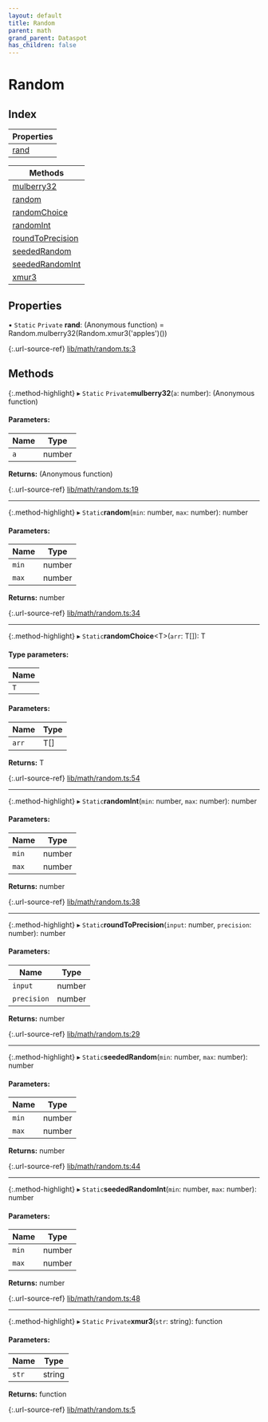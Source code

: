 ```yaml
---
layout: default
title: Random
parent: math
grand_parent: Dataspot
has_children: false
---
```


# Random

## Index

| Properties |
|-----------|
| [rand](#rand) |

| Methods |
|-----------|
| [mulberry32](#mulberry32) |
| [random](#random) |
| [randomChoice](#randomchoice) |
| [randomInt](#randomint) |
| [roundToPrecision](#roundtoprecision) |
| [seededRandom](#seededrandom) |
| [seededRandomInt](#seededrandomint) |
| [xmur3](#xmur3) |

## Properties

▪ `Static` `Private` **rand**: (Anonymous function) = Random.mulberry32(Random.xmur3('apples')())

{:.url-source-ref}
[lib/math/random.ts:3](https://github.com/ascentcore/dataspot/blob/e1f4e78/lib/math/random.ts#L3)

## Methods

{:.method-highlight}
▸ `Static` `Private`**mulberry32**(`a`: number): (Anonymous function)

#### Parameters:

Name | Type |
------ | ------ |
`a` | number |

**Returns:** (Anonymous function)

{:.url-source-ref}
[lib/math/random.ts:19](https://github.com/ascentcore/dataspot/blob/e1f4e78/lib/math/random.ts#L19)

___

{:.method-highlight}
▸ `Static`**random**(`min`: number, `max`: number): number

#### Parameters:

Name | Type |
------ | ------ |
`min` | number |
`max` | number |

**Returns:** number

{:.url-source-ref}
[lib/math/random.ts:34](https://github.com/ascentcore/dataspot/blob/e1f4e78/lib/math/random.ts#L34)

___

{:.method-highlight}
▸ `Static`**randomChoice**\<T>(`arr`: T[]): T

#### Type parameters:

Name |
------ |
`T` |

#### Parameters:

Name | Type |
------ | ------ |
`arr` | T[] |

**Returns:** T

{:.url-source-ref}
[lib/math/random.ts:54](https://github.com/ascentcore/dataspot/blob/e1f4e78/lib/math/random.ts#L54)

___

{:.method-highlight}
▸ `Static`**randomInt**(`min`: number, `max`: number): number

#### Parameters:

Name | Type |
------ | ------ |
`min` | number |
`max` | number |

**Returns:** number

{:.url-source-ref}
[lib/math/random.ts:38](https://github.com/ascentcore/dataspot/blob/e1f4e78/lib/math/random.ts#L38)

___

{:.method-highlight}
▸ `Static`**roundToPrecision**(`input`: number, `precision`: number): number

#### Parameters:

Name | Type |
------ | ------ |
`input` | number |
`precision` | number |

**Returns:** number

{:.url-source-ref}
[lib/math/random.ts:29](https://github.com/ascentcore/dataspot/blob/e1f4e78/lib/math/random.ts#L29)

___

{:.method-highlight}
▸ `Static`**seededRandom**(`min`: number, `max`: number): number

#### Parameters:

Name | Type |
------ | ------ |
`min` | number |
`max` | number |

**Returns:** number

{:.url-source-ref}
[lib/math/random.ts:44](https://github.com/ascentcore/dataspot/blob/e1f4e78/lib/math/random.ts#L44)

___

{:.method-highlight}
▸ `Static`**seededRandomInt**(`min`: number, `max`: number): number

#### Parameters:

Name | Type |
------ | ------ |
`min` | number |
`max` | number |

**Returns:** number

{:.url-source-ref}
[lib/math/random.ts:48](https://github.com/ascentcore/dataspot/blob/e1f4e78/lib/math/random.ts#L48)

___

{:.method-highlight}
▸ `Static` `Private`**xmur3**(`str`: string): function

#### Parameters:

Name | Type |
------ | ------ |
`str` | string |

**Returns:** function

{:.url-source-ref}
[lib/math/random.ts:5](https://github.com/ascentcore/dataspot/blob/e1f4e78/lib/math/random.ts#L5)
